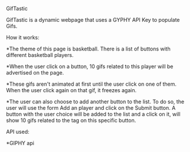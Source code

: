 GifTastic



GifTastic is a dynamic webpage that uses a GYPHY API Key to populate Gifs. 





How it works:



*The theme of this page is basketball. There is a list of buttons with different basketball players.

*When the user click on a button, 10 gifs related to this player will be advertised on the page.

*These gifs aren't animated at first until the user click on one of them. When the user click again on that gif, it freezes again.

*The user can also choose to add another button to the list. To do so, the user will use the form Add an player and click on the Submit button. A button with the user choice will be added to the list and a click on it, will show 10 gifs related to the tag on this specific button.





API used:



*GIPHY api
